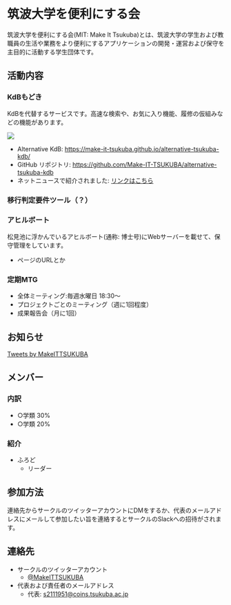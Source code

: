 <link href="https://use.fontawesome.com/releases/v5.6.1/css/all.css" rel="stylesheet">
<style>
#page_top {
            width: 50px;
            height: 50px;
            position: fixed;
            right: 0;
            bottom: -50px;
            background: #6600cc;
            opacity: 0.6;
            border-radius: 50%;
        }

            #page_top a {
                position: relative;
                display: block;
                width: 50px;
                height: 50px;
                text-decoration: none;
            }

                #page_top a::before {
                    font-family: 'Font Awesome 5 Free';
                    font-weight: 900;
                    content: '\f102';
                    font-size: 25px;
                    color: #fff;
                    position: absolute;
                    width: 25px;
                    height: 25px;
                    top: -5px;
                    bottom: 0;
                    right: 0;
                    left: 0;
                    margin: auto;
                    text-align: center;
                }

                #page_top a:hover {
                    background: #9977ba;
                    opacity: 0.6;
                    border-radius: 50%;
                }
</style>

<script src="https://ajax.googleapis.com/ajax/libs/jquery/1.12.4/jquery.min.js"></script>
<script>
jQuery(function () {
            var appear = false, pagetop = $('#page_top');
            $(window).scroll(function () {
                if ($(this).scrollTop() > 100) {
                    if (appear == false) {
                        appear = true;
                        pagetop.stop().animate({ 'bottom': '50px' }, 200);
                    }
                } else {
                    if (appear) {
                        appear = false;
                        pagetop.stop().animate({ 'bottom': '-50px' }, 200);
                    }
                }
            });
            pagetop.click(function () {
                $('body, html').animate({ scrollTop: 0 }, 450);
                return false;
            });
        });

</script>

<div id="page_top"><a href="#"></a></div>

# 筑波大学を便利にする会
筑波大学を便利にする会(MIT: Make It Tsukuba)とは、筑波大学の学生および教職員の生活や業務をより便利にするアプリケーションの開発・運営および保守を主目的に活動する学生団体です。

## 活動内容
### KdBもどき
KdBを代替するサービスです。高速な検索や、お気に入り機能、履修の仮組みなどの機能があります。

[![](https://i.imgur.com/IYkWCJf.png)](https://i.imgur.com/IYkWCJf.png)

- Alternative KdB: <a href="https://make-it-tsukuba.github.io/alternative-tsukuba-kdb/" target="_blank" rel="noopener">https://make-it-tsukuba.github.io/alternative-tsukuba-kdb/</a>
- GitHub リポジトリ: <a href="https://github.com/Make-IT-TSUKUBA/alternative-tsukuba-kdb/" target="_blank" rel="noopener">https://github.com/Make-IT-TSUKUBA/alternative-tsukuba-kdb</a>
- ネットニュースで紹介されました: <a href="https://news.yahoo.co.jp/articles/5d85475cff6b4e2a7b19bed6d822b2f26ad1235a" target="_blank" rel="noopener">リンクはこちら</a>

### 移行判定要件ツール（？）
### アヒルボート
松見池に浮かんでいるアヒルボート(通称: 博士号)にWebサーバーを載せて、保守管理をしています。

- ページのURLとか

### 定期MTG
- 全体ミーティング:毎週水曜日 18:30～
- プロジェクトごとのミーティング（週に1回程度）
- 成果報告会（月に1回）

## お知らせ

<a class="twitter-timeline" data-lang="ja" data-width="400" data-height="600" data-dnt="true" href="https://twitter.com/MakeITTSUKUBA?ref_src=twsrc%5Etfw">Tweets by MakeITTSUKUBA</a> <script async src="https://platform.twitter.com/widgets.js" charset="utf-8"></script>

## メンバー

### 内訳

- ○学類 30%
- ○学類 20%

### 紹介

- ふろど
    - リーダー

## 参加方法
連絡先からサークルのツイッターアカウントにDMをするか、代表のメールアドレスにメールして参加したい旨を連絡するとサークルのSlackへの招待がされます。

## 連絡先

- サークルのツイッターアカウント
    - <a href="https://twitter.com/MakeITTSUKUBA" target="_blank" rel="noopener">@MakeITTSUKUBA</a>
- 代表および責任者のメールアドレス
    - 代表: [s2111951@coins.tsukuba.ac.jp](mailto:s2111951@coins.tsukuba.ac.jp)

